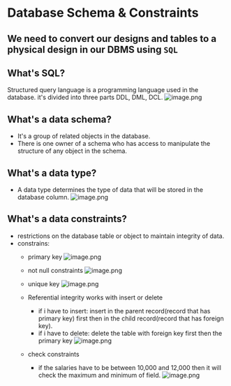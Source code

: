 # Database Schema & Constraints

## We need to convert our designs and tables to a physical design in our DBMS using `SQL`

## What's SQL?
Structured query language is a programming language used in the database. it's divided into three parts DDL, DML, DCL.
![image.png](https://itg.singhinder.com?url=https://gist.githubusercontent.com/Reemaa828/b3e73d967b0fbaac24d78a8036d98dfe/raw/image.png)


## What's a data schema?
- It's a group of related objects in the database.
- There is one owner of a schema who has access to manipulate the structure of any object in the schema. 

## What's a data type?
- A data type determines the type of data that will be stored in the database column.
![image.png](https://itg.singhinder.com?url=https://gist.githubusercontent.com/Reemaa828/f95c0ebed5f35ca43b6ab298ec87c5e1/raw/image.png)

## What's a data constraints?
- restrictions on the database table or object to maintain integrity of data.
- constrains:
     - primary key
     ![image.png](https://itg.singhinder.com?url=https://gist.githubusercontent.com/Reemaa828/10726d667552ca09ceda24b9cbee2dee/raw/image.png)

     - not null constraints
     ![image.png](https://itg.singhinder.com?url=https://gist.githubusercontent.com/Reemaa828/280182eab5450d4e63224c63f5500bb1/raw/image.png)


    -  unique key
     ![image.png](https://itg.singhinder.com?url=https://gist.githubusercontent.com/Reemaa828/c97f9777a8ec3f94da46eebcaf17bd36/raw/image.png)

     - Referential integrity works with insert or delete
         - if i have to insert: insert in the parent record(record that has primary key) first then in the child record(record that has foreign key).
         - if i have to delete: delete the table with foreign key first then the primary key
        ![image.png](https://itg.singhinder.com?url=https://gist.githubusercontent.com/Reemaa828/aa157fd75cdea15b21013dd3a892aebe/raw/image.png)

    - check constraints 
         - if the salaries have to be between 10,000 and 12,000 then it will check the maximum and minimum of field.
        ![image.png](https://itg.singhinder.com?url=https://gist.githubusercontent.com/Reemaa828/159b7691c86ea38f1451879e0262a0bd/raw/image.png)

     

